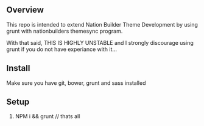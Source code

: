 ## Overview
This repo is intended to extend Nation Builder Theme Development by using grunt with nationbuilders themesync program.

With that said, THIS IS HIGHLY UNSTABLE and I strongly discourage using grunt if you do not have experiance with it...



## Install
Make sure you have git, bower, grunt and sass installed

## Setup
1. NPM i && grunt // thats all